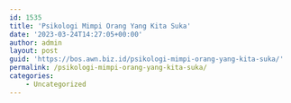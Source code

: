 ```yaml
---
id: 1535
title: 'Psikologi Mimpi Orang Yang Kita Suka'
date: '2023-03-24T14:27:05+00:00'
author: admin
layout: post
guid: 'https://bos.awn.biz.id/psikologi-mimpi-orang-yang-kita-suka/'
permalink: /psikologi-mimpi-orang-yang-kita-suka/
categories:
    - Uncategorized
---
```


